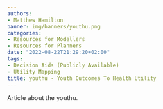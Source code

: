 ```yaml
---
authors:
- Matthew Hamilton
banner: img/banners/youthu.png
categories:
- Resources for Modellers
- Resources for Planners
date: "2022-08-22T21:29:20+02:00"
tags:
- Decision Aids (Publicly Available)
- Utility Mapping
title: youthu - Youth Outcomes To Health Utility
---
```


Article about the youthu.

